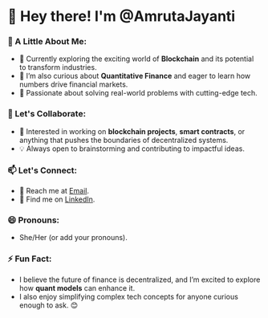 # 👋 Hey there! I'm @AmrutaJayanti  

### 👀 A Little About Me:
- 🚀 Currently exploring the exciting world of **Blockchain** and its potential to transform industries.  
- 🌱 I’m also curious about **Quantitative Finance** and eager to learn how numbers drive financial markets.  
- 🧠 Passionate about solving real-world problems with cutting-edge tech.

### 💞️ Let's Collaborate:
- 🤝 Interested in working on **blockchain projects**, **smart contracts**, or anything that pushes the boundaries of decentralized systems.  
- 💡 Always open to brainstorming and contributing to impactful ideas.

### 📫 Let's Connect:
- 💌 Reach me at [Email](mailto:jayantiamruta@gmail.com).
- 🔗 Find me on [LinkedIn](https://linkedin.com/in/amruta-jayanti).

### 😄 Pronouns:
- She/Her (or add your pronouns).

### ⚡ Fun Fact:
- I believe the future of finance is decentralized, and I’m excited to explore how **quant models** can enhance it.  
- I also enjoy simplifying complex tech concepts for anyone curious enough to ask. 😊
